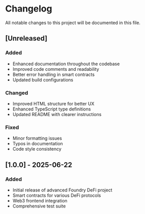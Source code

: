 # Changelog

All notable changes to this project will be documented in this file.

## [Unreleased]

### Added
- Enhanced documentation throughout the codebase
- Improved code comments and readability
- Better error handling in smart contracts
- Updated build configurations

### Changed
- Improved HTML structure for better UX
- Enhanced TypeScript type definitions
- Updated README with clearer instructions

### Fixed
- Minor formatting issues
- Typos in documentation
- Code style consistency

## [1.0.0] - 2025-06-22

### Added
- Initial release of advanced Foundry DeFi project
- Smart contracts for various DeFi protocols
- Web3 frontend integration
- Comprehensive test suite
